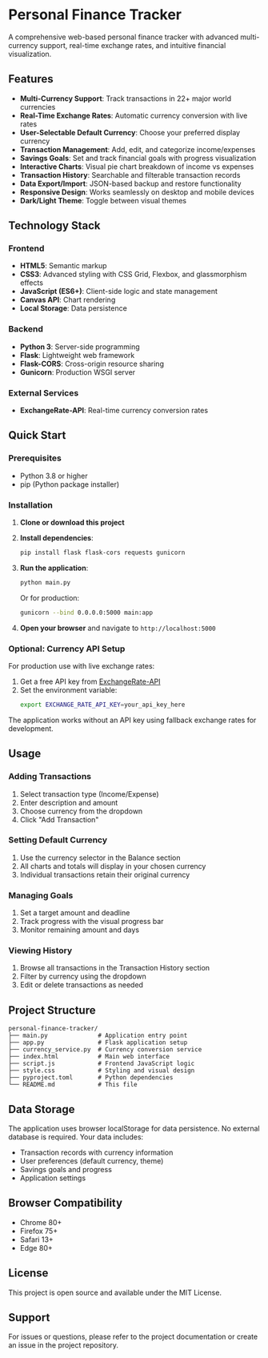 # Personal Finance Tracker

A comprehensive web-based personal finance tracker with advanced multi-currency support, real-time exchange rates, and intuitive financial visualization.

## Features

- **Multi-Currency Support**: Track transactions in 22+ major world currencies
- **Real-Time Exchange Rates**: Automatic currency conversion with live rates
- **User-Selectable Default Currency**: Choose your preferred display currency
- **Transaction Management**: Add, edit, and categorize income/expenses
- **Savings Goals**: Set and track financial goals with progress visualization
- **Interactive Charts**: Visual pie chart breakdown of income vs expenses
- **Transaction History**: Searchable and filterable transaction records
- **Data Export/Import**: JSON-based backup and restore functionality
- **Responsive Design**: Works seamlessly on desktop and mobile devices
- **Dark/Light Theme**: Toggle between visual themes

## Technology Stack

### Frontend
- **HTML5**: Semantic markup
- **CSS3**: Advanced styling with CSS Grid, Flexbox, and glassmorphism effects
- **JavaScript (ES6+)**: Client-side logic and state management
- **Canvas API**: Chart rendering
- **Local Storage**: Data persistence

### Backend
- **Python 3**: Server-side programming
- **Flask**: Lightweight web framework
- **Flask-CORS**: Cross-origin resource sharing
- **Gunicorn**: Production WSGI server

### External Services
- **ExchangeRate-API**: Real-time currency conversion rates

## Quick Start

### Prerequisites
- Python 3.8 or higher
- pip (Python package installer)

### Installation

1. **Clone or download this project**

2. **Install dependencies**:
   ```bash
   pip install flask flask-cors requests gunicorn
   ```

3. **Run the application**:
   ```bash
   python main.py
   ```
   
   Or for production:
   ```bash
   gunicorn --bind 0.0.0.0:5000 main:app
   ```

4. **Open your browser** and navigate to `http://localhost:5000`

### Optional: Currency API Setup

For production use with live exchange rates:

1. Get a free API key from [ExchangeRate-API](https://exchangerate-api.com/)
2. Set the environment variable:
   ```bash
   export EXCHANGE_RATE_API_KEY=your_api_key_here
   ```

The application works without an API key using fallback exchange rates for development.

## Usage

### Adding Transactions
1. Select transaction type (Income/Expense)
2. Enter description and amount
3. Choose currency from the dropdown
4. Click "Add Transaction"

### Setting Default Currency
1. Use the currency selector in the Balance section
2. All charts and totals will display in your chosen currency
3. Individual transactions retain their original currency

### Managing Goals
1. Set a target amount and deadline
2. Track progress with the visual progress bar
3. Monitor remaining amount and days

### Viewing History
1. Browse all transactions in the Transaction History section
2. Filter by currency using the dropdown
3. Edit or delete transactions as needed

## Project Structure

```
personal-finance-tracker/
├── main.py              # Application entry point
├── app.py               # Flask application setup
├── currency_service.py  # Currency conversion service
├── index.html           # Main web interface
├── script.js            # Frontend JavaScript logic
├── style.css            # Styling and visual design
├── pyproject.toml       # Python dependencies
└── README.md            # This file
```

## Data Storage

The application uses browser localStorage for data persistence. No external database is required. Your data includes:

- Transaction records with currency information
- User preferences (default currency, theme)
- Savings goals and progress
- Application settings

## Browser Compatibility

- Chrome 80+
- Firefox 75+
- Safari 13+
- Edge 80+

## License

This project is open source and available under the MIT License.

## Support

For issues or questions, please refer to the project documentation or create an issue in the project repository.